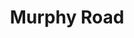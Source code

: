---
abv: 6.2%
alt:
availability: Keg
bitterness: 
description: The base beer for our rotating milk stout series. Silky mouthfeel and big notes of chocolate rounded by subtle roast and a slight sweetness on the back end.
gravity: 
hops: 
ibu: 34
img: murphy-road.jpg
layout: beer
malt: 
modal-id: murphy-road
title: Murphy Road
on-tap: yup
sourness: 
style: Milk Stout
---